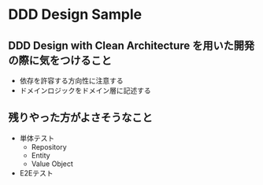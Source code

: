 # DDD Design Sample

## DDD Design with Clean Architecture を用いた開発の際に気をつけること

- 依存を許容する方向性に注意する
- ドメインロジックをドメイン層に記述する

## 残りやった方がよさそうなこと

- 単体テスト
  - Repository
  - Entity
  - Value Object
- E2Eテスト